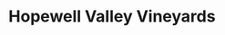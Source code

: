 ---
title: "Hopewell Valley Vineyards"
url: /hopewell-township/hopewell-valley-vineyards/
shop: Wein
---